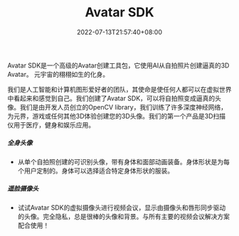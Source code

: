 ﻿---
8weight: 
title: "Avatar SDK"
description: "Avatar SDK is an advanced avatar creation toolkit that uses AI to create photorealistic 3D avatars from selfie photos. Lifelike avatars for the metaverse."
date: 2022-07-13T21:57:40+08:00
lastmod: 2022-07-13T16:45:40+08:00
draft: false
authors: ["MineW"]
featuredImage: "370.jpg"
link: "https://avatarsdk.com/"
tags: ["Avatar SDK","ÐéÄâÐÎÏó"]
categories: ["navigation"]
navigation: ["ÐéÄâÐÎÏó"]
lightgallery: true
toc: true
pinned: false
recommend: false
recommend1: false
---
Avatar SDK是一个高级的Avatar创建工具包，它使用AI从自拍照片创建逼真的3D Avatar。 元宇宙的栩栩如生的化身。

我们是人工智能和计算机图形爱好者的团队，其使命是使任何人都可以在虚拟世界中看起来和感觉到自己。我们创建了Avatar SDK，可以将自拍照变成逼真的头像。我们是由开发人员创立的OpenCV library，我们训练了许多深度神经网络，为元界，游戏或任何其他3D体验创建您的3D头像。我们的第一个产品是3D扫描仪用于医疗，健身和娱乐应用。

##### 全身头像

- 从单个自拍照创建的可识别头像，带有身体和面部动画装备。身体形状是为每个用户定制的。身体可以选择适合特定身体形状的服装。

#####  遥脸摄像头

- 试试Avatar SDK的虚拟摄像头进行视频会议，显示由摄像头和唇形同步驱动的头像。完全隐私，总是很棒的头像和背景。与所有主要的视频会议解决方案配合使用！